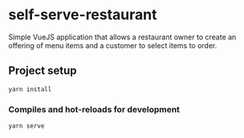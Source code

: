 # self-serve-restaurant
Simple VueJS application that allows a restaurant owner to create an offering of menu items and a customer to select items to order.

## Project setup
```
yarn install
```

### Compiles and hot-reloads for development
```
yarn serve
```
